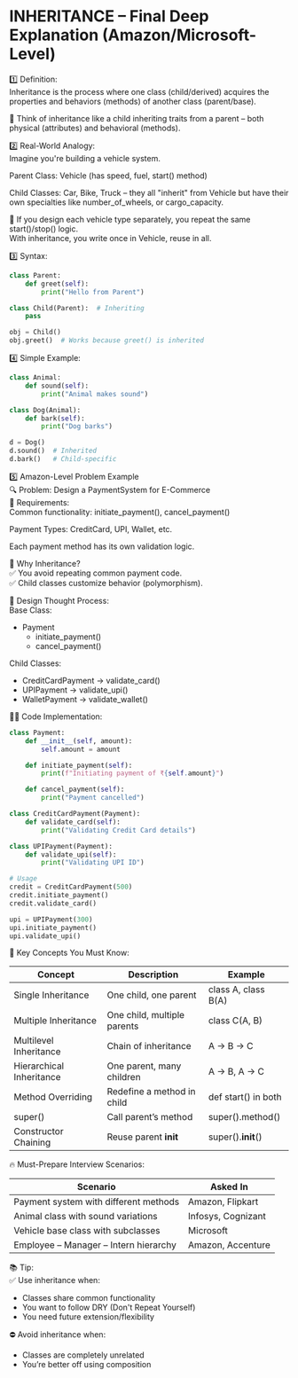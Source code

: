 # INHERITANCE – Final Deep Explanation (Amazon/Microsoft-Level)

1️⃣ Definition:  
Inheritance is the process where one class (child/derived) acquires the properties and behaviors (methods) of another class (parent/base).

📌 Think of inheritance like a child inheriting traits from a parent – both physical (attributes) and behavioral (methods).

2️⃣ Real-World Analogy:  
Imagine you're building a vehicle system.

Parent Class: Vehicle (has speed, fuel, start() method)

Child Classes: Car, Bike, Truck – they all "inherit" from Vehicle but have their own specialties like number_of_wheels, or cargo_capacity.

🎯 If you design each vehicle type separately, you repeat the same start()/stop() logic.  
With inheritance, you write once in Vehicle, reuse in all.

3️⃣ Syntax:
```python
class Parent:
    def greet(self):
        print("Hello from Parent")

class Child(Parent):  # Inheriting
    pass

obj = Child()
obj.greet()  # Works because greet() is inherited
```

4️⃣ Simple Example:
```python
class Animal:
    def sound(self):
        print("Animal makes sound")

class Dog(Animal):
    def bark(self):
        print("Dog barks")

d = Dog()
d.sound()  # Inherited
d.bark()   # Child-specific
```

5️⃣ Amazon-Level Problem Example  
🔍 Problem: Design a PaymentSystem for E-Commerce  
📌 Requirements:  
Common functionality: initiate_payment(), cancel_payment()

Payment Types: CreditCard, UPI, Wallet, etc.

Each payment method has its own validation logic.

🔧 Why Inheritance?  
✅ You avoid repeating common payment code.  
✅ Child classes customize behavior (polymorphism).

🧱 Design Thought Process:  
Base Class:  
- Payment  
    - initiate_payment()  
    - cancel_payment()

Child Classes:  
- CreditCardPayment → validate_card()  
- UPIPayment → validate_upi()  
- WalletPayment → validate_wallet()

🧑‍💻 Code Implementation:
```python
class Payment:
    def __init__(self, amount):
        self.amount = amount

    def initiate_payment(self):
        print(f"Initiating payment of ₹{self.amount}")

    def cancel_payment(self):
        print("Payment cancelled")

class CreditCardPayment(Payment):
    def validate_card(self):
        print("Validating Credit Card details")

class UPIPayment(Payment):
    def validate_upi(self):
        print("Validating UPI ID")

# Usage
credit = CreditCardPayment(500)
credit.initiate_payment()
credit.validate_card()

upi = UPIPayment(300)
upi.initiate_payment()
upi.validate_upi()
```

🧠 Key Concepts You Must Know:

| Concept               | Description                     | Example             |
|-----------------------|--------------------------------|---------------------|
| Single Inheritance     | One child, one parent           | class A, class B(A)  |
| Multiple Inheritance   | One child, multiple parents     | class C(A, B)        |
| Multilevel Inheritance | Chain of inheritance            | A → B → C           |
| Hierarchical Inheritance | One parent, many children     | A → B, A → C        |
| Method Overriding      | Redefine a method in child      | def start() in both  |
| super()                | Call parent’s method            | super().method()     |
| Constructor Chaining   | Reuse parent __init__           | super().__init__()   |

🔥 Must-Prepare Interview Scenarios:

| Scenario                         | Asked In           |
|---------------------------------|--------------------|
| Payment system with different methods | Amazon, Flipkart  |
| Animal class with sound variations | Infosys, Cognizant |
| Vehicle base class with subclasses | Microsoft          |
| Employee – Manager – Intern hierarchy | Amazon, Accenture  |

📚 Tip:  
✅ Use inheritance when:  
- Classes share common functionality  
- You want to follow DRY (Don't Repeat Yourself)  
- You need future extension/flexibility  

⛔ Avoid inheritance when:  
- Classes are completely unrelated  
- You’re better off using composition  
